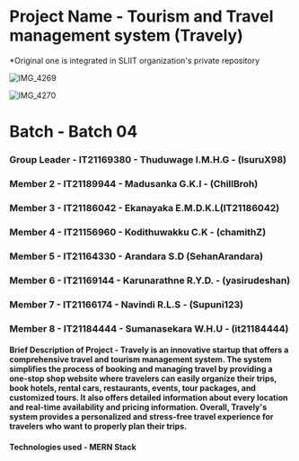 # Project Name - Tourism and Travel management system (Travely)
*Original one is integrated in SLIIT organization's private repository

![IMG_4269](https://github.com/IsuruX98/Travely/assets/104721314/6363b329-bf0d-4f96-82fe-add9268a8f23)

![IMG_4270](https://github.com/IsuruX98/Travely/assets/104721314/b20d6154-216b-49f7-bd3a-3ca4d6d6313d)

# Batch - Batch 04

### Group Leader - IT21169380 - Thuduwage I.M.H.G - (IsuruX98)

### Member 2 - IT21189944 - Madusanka G.K.I - (ChillBroh)

### Member 3 - IT21186042 - Ekanayaka E.M.D.K.L(IT21186042)

### Member 4 - IT21156960 - Kodithuwakku C.K - (chamithZ)

### Member 5 - IT21164330 - Arandara S.D (SehanArandara)

### Member 6 - IT21169144 - Karunarathne R.Y.D. - (yasirudeshan)

### Member 7 - IT21166174 - Navindi R.L.S - (Supuni123)

### Member 8 - IT21184444 - Sumanasekara W.H.U - (it21184444)

#### Brief Description of Project - Travely is an innovative startup that offers a comprehensive travel and tourism management system. The system simplifies the process of booking and managing travel by providing a one-stop shop website where travelers can easily organize their trips, book hotels, rental cars, restaurants, events, tour packages, and customized tours. It also offers detailed information about every location and real-time availability and pricing information. Overall, Travely's system provides a personalized and stress-free travel experience for travelers who want to properly plan their trips.

#### Technologies used - MERN Stack

